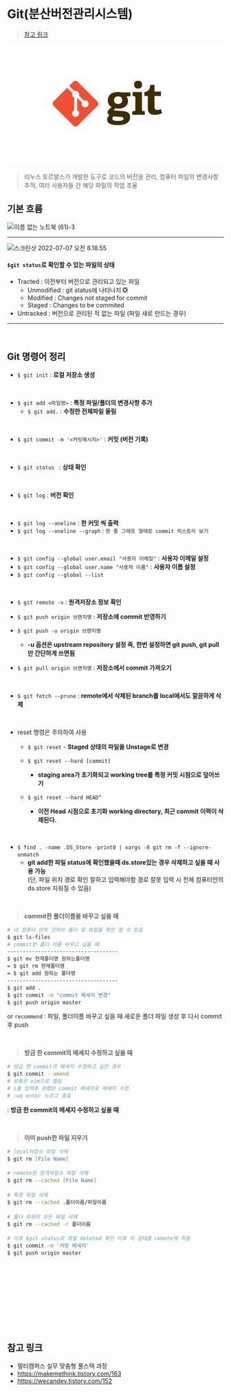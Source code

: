 #  Git(분산버전관리시스템)

> [참고 링크](#참고-링크)

![baby-git-release](git.assets/baby-git-release.png)

> 리누스 토르발스가 개발한 도구로 코드의 버전을 관리, 컴퓨터 파일의 변경사항 추적, 여러 사용자들 간 해당 파일의 작업 조율



## 기본 흐름

![이름 없는 노트북 (61)-3](https://user-images.githubusercontent.com/108653518/177679105-c65e4434-838e-4368-90cb-a71f88998f3f.jpg)

____



![스크린샷 2022-07-07 오전 8.18.55](https://user-images.githubusercontent.com/108653518/177679265-cd1bdae9-101e-45a3-abed-c2036b57739f.png)

#### `$git status`로 확인할 수 있는 파일의 상태

- Tracted : 이전부터 버전으로 관리되고 있는 파일
  - Unmodified : git status에 나타나지 ❎
  - Modified : Changes not staged for commit 
  - Staged : Changes to be commited
- Untracked : 버전으로 관리된 적 없는 파일 (파일 새로 만드는 경우)

_____

<br>

## Git 명령어 정리

- `$ git init` :  **로컬 저장소 생성**

<br>

- `$ git add <파일명>` :  **특정 파일/폴더의 변경사항 추가**
  - `$ git add.`  : **수정한 전체파일 올림**

<br>

- `$ git commit -m '<커밋메시지>'` :  **커밋 (버전 기록)**

<br>

- `$ git status ` :  **상태 확인**

<br>

- `$ git log` :  **버전 확인**

<br>

- `$ git log --oneline` : **한 커밋 씩 출력**
- `$ git log --oneline --graph` : `한 줄 그래프 형태로 commit 히스토리 보기`

<br>

- `$ git config --global user.email "사용자 이메일"`  : **사용자 이메일 설정**
- `$ git config --global user.name "사용자 이름"`  :  **사용자 이름 설정**
- `$ git config --global --list`

<br>

- `$ git remote -v` : **원격저장소 정보 확인**

- `$ git push origin 브랜치명` : **저장소에 commit 반영하기**
- `$ git push -u origin 브랜치명` 
  - **-u 옵션은 upstream repository 설정 즉, 한번 설정하면 git push, git pull만 간단하게 쓰면됨**
- `$ git pull origin 브랜치명` : **저장소에서 commit 가져오기**

<br>

- `$ git fetch --prune` : **remote에서 삭제된 branch를 local에서도 깔끔하게 삭제**

<br>

- reset 명령은 주의하여 사용
  - `$ git reset` - **Staged 상태의 파일을 Unstage로 변경**
  - `$ git reset --hard [commit]` 
    - **staging area가 초기화되고 working tree를 특정 커밋 시점으로 덮어쓰기**
  
  - `$ git reset --hard HEAD^`
    - **이전 Head 시점으로 초기화 working directory, 최근 commit 이력이 삭제된다.**
  

<br>

- `$ find . -name .DS_Store -print0 | xargs -0 git rm -f --ignore-unmatch` 
  -  **git add한 파일 status에 확인했을때 ds.store있는 경우 삭제하고 싶을 때 사용 가능**<br>(단, 파일 위치 경로 확인 잘하고 입력해야함 경로 잘못 입력 시 전체 컴퓨터안의 ds.store 지워질 수 있음)


<br>

> **commit한 폴더이름을 바꾸고 싶을 때**

```zsh
# 내 컴퓨터 안의 깃허브 폴더 및 파일들 확인 할 수 있음
$ git ls-files
# commit한 폴더 이름 바꾸고 싶을 때
------------------------------------
$ git mv 현재폴더명 원하는폴더명
= $ git rm 현재폴더명
= $ git add 원하는 폴더명
------------------------------------
$ git add . 
$ git commit -m "commit 메세지 변경"
$ git push origin master
```
or `recommend` : 
파일, 폴더이름 바꾸고 싶을 때 새로운 폴더 파일 생성 후 다시 commit 후 push



<br>

> **방금 한 commit의 메세지 수정하고 싶을 때**

```zsh
# 방금 한 commit의 메세지 수정하고 싶은 경우
$ git commit --amend
# 보통은 vim으로 열림
# i를 입력후 원했던 commit 메세지로 메세지 수정
# :wq enter 누르고 종료
```

: **방금 한 commit의 메세지 수정하고 싶을 때**

<br>

> **이미 push한 파일 지우기**

```zsh
# local저장소 파일 삭제
$ git rm [File Name]

# remote한 원격저장소 파일 삭제
$ git rm --cached [File Name]

# 특정 파일 삭제
$ git rm --cached .폴더이름/파일이름

# 폴더 하위의 모든 파일 삭제
$ git rm --cached -r 폴더이름

# 이후 $git status로 파일 deleted 확인 이후 이 상태를 remote에 적용
$ git commit -m '커밋 메세지'
$ git push origin master
```

<br>

<br>

<br>

<br>

<br>

<br>

<br>

<br>

<br>

## 참고 링크

- 멀티캠퍼스 실무 맞춤형 풀스택 과정
- <https://makemethink.tistory.com/163>
- https://wecandev.tistory.com/152